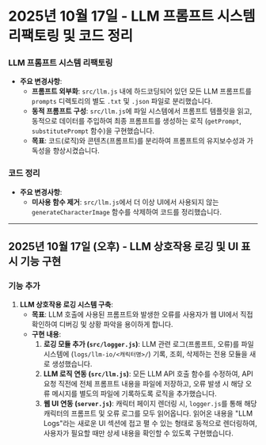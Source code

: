 # 2025년 10월 17일 - LLM 프롬프트 시스템 리팩토링 및 코드 정리

### LLM 프롬프트 시스템 리팩토링

-   **주요 변경사항**:
    -   **프롬프트 외부화**: `src/llm.js` 내에 하드코딩되어 있던 모든 LLM 프롬프트를 `prompts` 디렉토리의 별도 `.txt` 및 `.json` 파일로 분리했습니다.
    -   **동적 프롬프트 구성**: `src/llm.js`에 파일 시스템에서 프롬프트 템플릿을 읽고, 동적으로 데이터를 주입하여 최종 프롬프트를 생성하는 로직 (`getPrompt`, `substitutePrompt` 함수)을 구현했습니다.
    -   **목표**: 코드(로직)와 콘텐츠(프롬프트)를 분리하여 프롬프트의 유지보수성과 가독성을 향상시켰습니다.

### 코드 정리

-   **주요 변경사항**:
    -   **미사용 함수 제거**: `src/llm.js`에서 더 이상 UI에서 사용되지 않는 `generateCharacterImage` 함수를 삭제하여 코드를 정리했습니다.

---

## 2025년 10월 17일 (오후) - LLM 상호작용 로깅 및 UI 표시 기능 구현

### 기능 추가

1.  **LLM 상호작용 로깅 시스템 구축**:
    -   **목표**: LLM 호출에 사용된 프롬프트와 발생한 오류를 사용자가 웹 UI에서 직접 확인하여 디버깅 및 상황 파악을 용이하게 합니다.
    -   **구현 내용**:
        1.  **로깅 모듈 추가 (`src/logger.js`)**: LLM 관련 로그(프롬프트, 오류)를 파일 시스템에 (`logs/llm-io/<캐릭터명>/`) 기록, 조회, 삭제하는 전용 모듈을 새로 생성했습니다.
        2.  **LLM 로직 연동 (`src/llm.js`)**: 모든 LLM API 호출 함수를 수정하여, API 요청 직전에 전체 프롬프트 내용을 파일에 저장하고, 오류 발생 시 해당 오류 메시지를 별도의 파일에 기록하도록 로직을 추가했습니다.
        3.  **웹 UI 연동 (`server.js`)**: 캐릭터 페이지 렌더링 시, `logger.js`를 통해 해당 캐릭터의 프롬프트 및 오류 로그를 모두 읽어옵니다. 읽어온 내용을 "LLM Logs"라는 새로운 UI 섹션에 접고 펼 수 있는 형태로 동적으로 렌더링하여, 사용자가 필요할 때만 상세 내용을 확인할 수 있도록 구현했습니다.